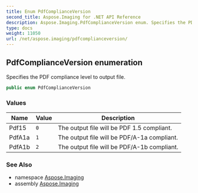 ```yaml
---
title: Enum PdfComplianceVersion
second_title: Aspose.Imaging for .NET API Reference
description: Aspose.Imaging.PdfComplianceVersion enum. Specifies the PDF compliance level to output file
type: docs
weight: 11050
url: /net/aspose.imaging/pdfcomplianceversion/
---
```

## PdfComplianceVersion enumeration

Specifies the PDF compliance level to output file.

```csharp
public enum PdfComplianceVersion
```

### Values

| Name | Value | Description |
| --- | --- | --- |
| Pdf15 | `0` | The output file will be PDF 1.5 compliant. |
| PdfA1a | `1` | The output file will be PDF/A-1a compliant. |
| PdfA1b | `2` | The output file will be PDF/A-1b compliant. |

### See Also

* namespace [Aspose.Imaging](../../aspose.imaging/)
* assembly [Aspose.Imaging](../../)


